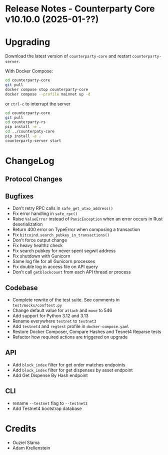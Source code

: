 # Release Notes - Counterparty Core v10.10.0 (2025-01-??)


# Upgrading

Download the latest version of `counterparty-core` and restart `counterparty-server`.

With Docker Compose:

```bash
cd counterparty-core
git pull
docker compose stop counterparty-core
docker compose --profile mainnet up -d
```

or `ctrl-c` to interrupt the server

```bash
cd counterparty-core
git pull
cd counterparty-rs
pip install -e .
cd ../counterpaty-core
pip install -e .
counterparty-server start
```

# ChangeLog

## Protocol Changes

## Bugfixes

- Don't retry RPC calls in `safe_get_utxo_address()`
- Fix error handling in `safe_rpc()`
- Raise `ValueError` instead of `PanicException` when an error occurs in Rust deserialization
- Return 400 error on TypeError when composing a transaction
- Fix `bitcoind.search_pubkey_in_transactions()`
- Don't force output change
- Fix heavy healthz check
- Fix search pubkey for never spent segwit address
- Fix shutdown with Gunicorn
- Same log file for all Gunicorn processes
- Fix double log in access file on API query
- Don't call `getblockcount` from each API thread or process

## Codebase

- Complete rewrite of the test suite. See comments in `test/mocks/conftest.py`
- Change default value for `attach` and `move` to 546
- Add support for Python 3.12 and 3.13
- Rename everywhere `testnet` to `testnet3`
- Add `testnet4` and `regtest` profile in `docker-compose.yaml`
- Restore Docker Composer, Compare Hashes and Tesnet4 Reparse tests
- Refactor how required actions are triggered on upgrade

## API

- Add `block_index` filter for get order matches endpoints
- Add `block_index` filter for get dispenses by asset endpoint
- Add Get Dispense By Hash endpoint

## CLI

- rename `--testnet` flag to `--testnet3`
- Add Testnet4 bootstrap database

# Credits

- Ouziel Slama
- Adam Krellenstein
